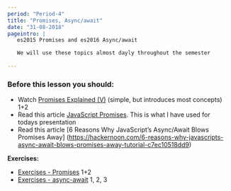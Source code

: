 ```yaml
---
period: "Period-4"
title: "Promises, Async/await"
date: "31-08-2018"
pageintro: |
   es2015 Promises and es2016 Async/await

   We will use these topics almost dayly throughout the semester
   
---
```



### Before this lesson you should:
<!---readings_begin-->
- Watch [Promises Explained (V)](https://www.youtube.com/watch?v=s6SH72uAn3Q) (simple, but introduces most concepts) 1+2
- Read this article [JavaScript Promises](https://bitsofco.de/javascript-promises-101/). This is what I have used for todays presentation
- Read this article  [6 Reasons Why JavaScript’s Async/Await Blows Promises Away]
(https://hackernoon.com/6-reasons-why-javascripts-async-await-blows-promises-away-tutorial-c7ec10518dd9)
<!---readings_end-->

**Exercises:**
<!---Exercises_begin-->
- [Exercises - Promises](https://docs.google.com/document/d/1jpqmitlHKeIcWzDdbe-jO281xFQiGywP3c2iKCDeffQ/edit?usp=sharing) 1+2
- [Exercises - async-await](https://docs.google.com/document/d/1uE22QlBGuWRWCB8PqR0fteRygiwfv4V0nZ5lhAq-r0k/edit?usp=sharing) 1, 2, 3
<!---Exercises_end-->
